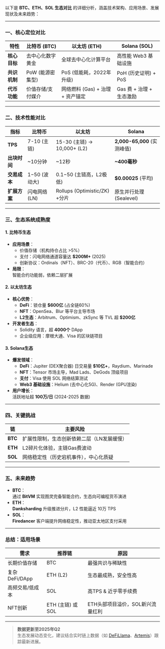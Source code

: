 以下是 **BTC、ETH、SOL 生态对比** 的详细分析，涵盖技术架构、应用场景、发展现状及未来趋势：

---

### **一、核心定位对比**
| **特性**       | **比特币 (BTC)**         | **以太坊 (ETH)**               | **Solana (SOL)**            |
|----------------|--------------------------|--------------------------------|-----------------------------|
| **核心目标**   | 去中心化数字黄金         | 全球去中心化计算平台           | 高性能 Web3 基础设施        |
| **共识机制**   | PoW (能源密集型)         | PoS (低能耗，2022年升级)       | PoH (历史证明) + PoS        |
| **代币功能**   | 价值存储/支付媒介        | 网络燃料 (Gas) + 治理 + 资产锚定 | Gas 费 + 治理 + 生态激励    |

---

### **二、技术性能对比**
| **指标**       | **比特币**               | **以太坊**                     | **Solana**                  |
|----------------|--------------------------|--------------------------------|-----------------------------|
| **TPS**        | 7-10 (主链)              | 15-30 (主链) → 10,000+ (L2)    | **2,000-65,000** (实测峰值) |
| **出块时间**   | ~10分钟                  | ~12秒                          | **~400毫秒**                |
| **交易成本**   | $1-$50 (波动大)          | $0.1-$50 (主链高，L2极低)      | **$0.00025** (平均)         |
| **扩展方案**   | 闪电网络 (LN)            | Rollups (Optimistic/ZK) +分片  | 原生并行处理 (Sealevel)     |

---

### **三、生态系统成熟度**
#### **1. 比特币生态**
- **应用场景**：  
  - 价值存储（机构持仓占比 >5%）
  - 支付：闪电网络通道容量达 **$200M+** (2025)
  - 创新协议：Ordinals（NFT）、BRC-20（代币）、RGB（智能合约）
- **局限**：  
  智能合约功能弱，依赖二层扩展

#### **2. 以太坊生态**
- **核心优势**：  
  - **DeFi**：锁仓量 **$600亿** (占全链60%)  
  - **NFT**：OpenSea、Blur 等平台主导市场  
  - **L2生态**：Arbitrum、Optimism、zkSync 等 TVL 超 **$200亿**
- **开发者生态**：  
  - Solidity 语言，超 **4000个** DApp  
  - 企业级应用：摩根大通、Visa 的区块链项目

#### **3. Solana生态**
- **爆发领域**：  
  - **DeFi**：Jupiter (DEX聚合器) 日交易量 **$10亿+**，Raydium、Marinade  
  - **NFT**：Tensor 市场主导，Mad Lads、DeGods 顶级项目  
  - **支付**：Visa 使用 SOL 网络结算测试  
  - **Web3 基础设施**：Helium (去中心化5G)、Render (GPU渲染)  
- **用户增长**：  
  活跃地址超 **100万/日** (2024-2025 数据)

---

### **四、关键挑战**
| **链**    | **主要风险**                                  |
|-----------|---------------------------------------------|
| **BTC**   | 扩展性限制，生态创新依赖二层（LN发展缓慢）    |
| **ETH**   | L2碎片化体验，主链Gas费波动                  |
| **SOL**   | 网络稳定性（历史宕机事件），中心化质疑        |
---

### **五、未来趋势**
- **BTC**：  
  通过 **BitVM** 实现图灵完备智能合约，生态向可编程货币演进
- **ETH**：  
  **Danksharding** 升级推进分片，L2 性能逼近 10万 TPS
- **SOL**：  
  **Firedancer** 客户端提升网络稳定性，推动亚太地区支付采用

---

### **总结：适用场景**
| **需求**         | **推荐链**       | **原因**                          |
|------------------|-----------------|-----------------------------------|
| 长期价值存储     | BTC             | 最强共识与稀缺性                  |
| 复杂DeFi/DApp    | ETH (L2)        | 生态最成熟，安全性高              |
| 高频交易/低成本  | SOL             | 高TPS & 近乎零手续费              |
| NFT创新          | ETH (主链) 或 SOL | ETH头部项目溢价，SOL新兴流量红利 |

---

> **数据更新至2025年Q2**  
> 生态发展动态变化，建议结合实时链上数据（如 [DeFiLlama](https://defillama.com)、[Artemis](https://artemis.xyz)）跟踪最新进展。

